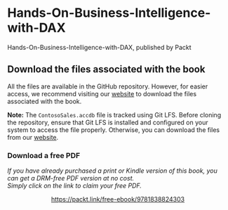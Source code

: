 # Hands-On-Business-Intelligence-with-DAX
Hands-On-Business-Intelligence-with-DAX, published by Packt

## Download the files associated with the book
All the files are available in the GitHub repository. However, for easier access, we recommend visiting our [website](https://account.packtpub.com/getfile/9781838824303/code) to download the files associated with the book.

**Note:** The `ContosoSales.accdb` file is tracked using Git LFS. Before cloning the repository, ensure that Git LFS is installed and configured on your system to access the file properly. Otherwise, you can download the files from our [website](https://account.packtpub.com/getfile/9781838824303/code).

### Download a free PDF
 <i>If you have already purchased a print or Kindle version of this book, you can get a DRM-free PDF version at no cost.<br>Simply click on the link to claim your free PDF.</i>
<p align="center"> <a href="https://packt.link/free-ebook/9781838824303">https://packt.link/free-ebook/9781838824303 </a> </p>

